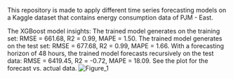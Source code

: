 This repository is made to apply different time series forecasting models on a Kaggle dataset that contains energy consumption data of PJM - East.

The XGBoost model insights:
The trained model generates on the training set: RMSE = 661.68, R2 = 0.99, MAPE = 1.50.
The trained model generates on the test set: RMSE = 677.68, R2 = 0.99, MAPE = 1.66.
With a forecasting horizon of 48 hours, the trained model forecasts recursively on the test data: RMSE = 6419.45, R2 = -0.72, MAPE = 18.09. See the plot for the forecast vs. actual data.
![Figure_1](https://github.com/user-attachments/assets/8528be87-5de4-44a7-888a-8c3f15dac090)

